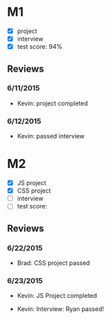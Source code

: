 # M1

- [x] project
- [x] interview
- [x] test score: 94%

## Reviews

### 6/11/2015

- Kevin: project completed

### 6/12/2015

- Kevin: passed interview

# M2

- [x] JS project
- [x] CSS project
- [ ] interview
- [ ] test score:

## Reviews

### 6/22/2015

- Brad: CSS project passed

### 6/23/2015

- Kevin: JS Project completed

- Kevin: Interview: Ryan passed!
